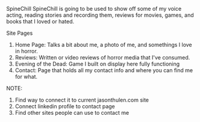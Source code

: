 SpineChill
SpineChill is going to be used to show off some of my voice acting, reading stories and recording them, reviews for movies, games, and books that I loved or hated. 
 
Site Pages
1. Home Page: Talks a bit about me, a photo of me, and somethings I love in horror. 
3. Reviews: Written or video reviews of horror media that I've consumed. 
4. Evening of the Dead: Game I built on display here fully functioning 
5. Contact: Page that holds all my contact info and where you can find me for what.

NOTE:
1. Find way to connect it to current jasonthulen.com site 
2. Connect linkedin profile to contact page
3. Find other sites people can use to contact me



 

